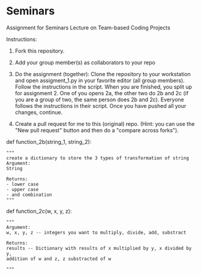 # Seminars
Assignment for Seminars Lecture on Team-based Coding Projects

Instructions:
1. Fork this repository.

2. Add your group member(s) as collaborators to your repo

3. Do the assignment (together):
Clone the repository to your workstation and open assigment_1.py in your favorite editor (all group members). Follow the instructions in the script.
When you are finished, you split up for assignment 2. One of you opens 2a, the other two do 2b and 2c (if you are a group of two, the same person does 2b and 2c).
Everyone follows the instructions in their script. Once you have pushed all your changes, continue.

4. Create a pull request for me to this (original) repo. (Hint: you can use the "New pull request" button and then do a "compare across forks").

def function_2b(string_1, string_2):

    """
    create a dictionary to store the 3 types of transformation of string
    Argument:
    String
    
    Returns:
    - lower case
    - upper case
    - and combination
    """

def function_2c(w, x, y, z):

    """
    Argument:
    w, x, y, z -- integers you want to multiply, divide, add, substract

    Returns:
    results -- Dictionary with results of x multiplied by y, x divided by y,
    addition of w and z, z substracted of w 

    """
